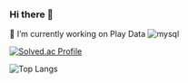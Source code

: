 ### Hi there 👋
🔭 I’m currently working on Play Data
![mysql](https://img.shields.io/badge/mysql-4479A1.svg?&style=for-the-badge&logo=mysql&logoColor=white)

[![Solved.ac Profile](http://mazassumnida.wtf/api/generate_badge?boj=박미람)](https://solved.ac/박미람)

![Top Langs](https://github-readme-stats.vercel.app/api/top-langs/?username=ParkMiram&layout=Demo&theme=dark)


<!--
**ParkMiram/ParkMiram** is a ✨ _special_ ✨ repository because its `README.md` (this file) appears on your GitHub profile.

Here are some ideas to get you started:

- 🔭 I’m currently working on ...
- 🌱 I’m currently learning ...
- 👯 I’m looking to collaborate on ...
- 🤔 I’m looking for help with ...
- 💬 Ask me about ...
- 📫 How to reach me: ...
- 😄 Pronouns: ...
- ⚡ Fun fact: ...
-->
